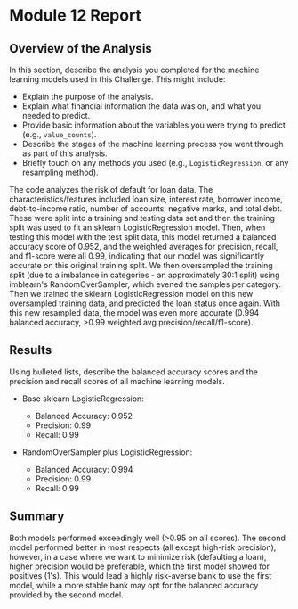 # Module 12 Report

## Overview of the Analysis

In this section, describe the analysis you completed for the machine learning models used in this Challenge. This might include:

* Explain the purpose of the analysis.
* Explain what financial information the data was on, and what you needed to predict.
* Provide basic information about the variables you were trying to predict (e.g., `value_counts`).
* Describe the stages of the machine learning process you went through as part of this analysis.
* Briefly touch on any methods you used (e.g., `LogisticRegression`, or any resampling method).

The code analyzes the risk of default for loan data. The characteristics/features included loan size, interest rate, borrower income, debt-to-income ratio, number of accounts, negative marks, and total debt. These were split into a training and testing data set and then the training split was used to fit an sklearn LogisticRegression model. Then, when testing this model with the test split data, this model returned a balanced accuracy score of 0.952, and the weighted averages for precision, recall, and f1-score were all 0.99, indicating that our model was significantly accurate on this original training split.
We then oversampled the training split (due to a imbalance in categories - an approximately 30:1 split) using imblearn's RandomOverSampler, which evened the samples per category. Then we trained the sklearn LogisticRegression model on this new oversampled training data, and predicted the loan status once again. With this new resampled data, the model was even more accurate (0.994 balanced accuracy, >0.99 weighted avg precision/recall/f1-score).

## Results

Using bulleted lists, describe the balanced accuracy scores and the precision and recall scores of all machine learning models.

* Base sklearn LogisticRegression:
  * Balanced Accuracy: 0.952
  * Precision: 0.99
  * Recall: 0.99


* RandomOverSampler plus LogisticRegression:
  * Balanced Accuracy: 0.994
  * Precision: 0.99
  * Recall: 0.99

## Summary

Both models performed exceedingly well (>0.95 on all scores). The second model performed better in most respects (all except high-risk precision); however, in a case where we want to minimize risk (defaulting a loan), higher precision would be preferable, which the first model showed for positives (1's). This would lead a highly risk-averse bank to use the first model, while a more stable bank may opt for the balanced accuracy provided by the second model.
